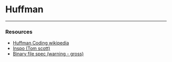 # Huffman
<hr/>

### Resources
- [Huffman Coding wikipedia](https://en.wikipedia.org/wiki/Huffman_coding)
- [Inspo (Tom scott)](https://www.youtube.com/watch?v=JsTptu56GM8)
- [Binary file spec (warning - gross)](https://github.com/charliethomson/Huffman/blob/main/Huffman/spec.md)

